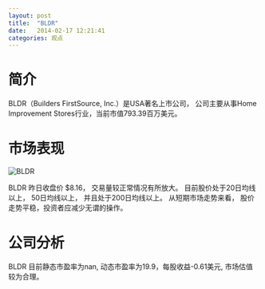 ```yaml
---
layout: post
title:  "BLDR"
date:   2014-02-17 12:21:41
categories: 观点
---
```


# 简介
BLDR（Builders FirstSource, Inc.）是USA著名上市公司，
公司主要从事Home Improvement Stores行业，当前市值793.39百万美元。

# 市场表现

![BLDR](http://finviz.com/chart.ashx?t=BLDR&ty=c&ta=1&p=d&s=l)

BLDR 昨日收盘价 $8.16，
交易量较正常情况有所放大。
目前股价处于20日均线以上，
50日均线以上，
并且处于200日均线以上。
从短期市场走势来看，
股价走势平稳，投资者应减少无谓的操作。

# 公司分析
BLDR 目前静态市盈率为nan, 动态市盈率为19.9，每股收益-0.61美元,
市场估值较为合理。
